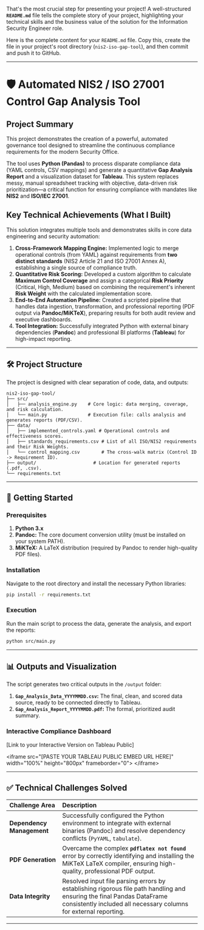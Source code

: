That's the most crucial step for presenting your project\! A well-structured **`README.md`** file tells the complete story of your project, highlighting your technical skills and the business value of the solution for the Information Security Engineer role.

Here is the complete content for your `README.md` file. Copy this, create the file in your project's root directory (`nis2-iso-gap-tool`), and then commit and push it to GitHub.

-----

# 🛡️ Automated NIS2 / ISO 27001 Control Gap Analysis Tool

## Project Summary

This project demonstrates the creation of a powerful, automated governance tool designed to streamline the continuous compliance requirements for the modern Security Office.

The tool uses **Python (Pandas)** to process disparate compliance data (YAML controls, CSV mappings) and generate a quantitative **Gap Analysis Report** and a visualization dataset for **Tableau**. This system replaces messy, manual spreadsheet tracking with objective, data-driven risk prioritization—a critical function for ensuring compliance with mandates like **NIS2** and **ISO/IEC 27001**.

## Key Technical Achievements (What I Built)

This solution integrates multiple tools and demonstrates skills in core data engineering and security automation:

1.  **Cross-Framework Mapping Engine:** Implemented logic to merge operational controls (from YAML) against requirements from **two distinct standards** (NIS2 Article 21 and ISO 27001 Annex A), establishing a single source of compliance truth.
2.  **Quantitative Risk Scoring:** Developed a custom algorithm to calculate **Maximum Control Coverage** and assign a categorical **Risk Priority** (Critical, High, Medium) based on combining the requirement's inherent **Risk Weight** with the calculated implementation score.
3.  **End-to-End Automation Pipeline:** Created a scripted pipeline that handles data ingestion, transformation, and professional reporting (PDF output via **Pandoc/MiKTeX**), preparing results for both audit review and executive dashboards.
4.  **Tool Integration:** Successfully integrated Python with external binary dependencies (**Pandoc**) and professional BI platforms (**Tableau**) for high-impact reporting.

-----

## 🛠️ Project Structure

The project is designed with clear separation of code, data, and outputs:

```
nis2-iso-gap-tool/
├── src/
│   ├── analysis_engine.py    # Core logic: data merging, coverage, and risk calculation.
│   └── main.py               # Execution file: calls analysis and generates reports (PDF/CSV).
├── data/
│   ├── implemented_controls.yaml # Operational controls and effectiveness scores.
│   ├── standards_requirements.csv # List of all ISO/NIS2 requirements and their Risk Weights.
│   └── control_mapping.csv        # The cross-walk matrix (Control ID -> Requirement ID).
├── output/                     # Location for generated reports (.pdf, .csv).
└── requirements.txt
```

-----

## 🚀 Getting Started

### Prerequisites

1.  **Python 3.x**
2.  **Pandoc:** The core document conversion utility (must be installed on your system PATH).
3.  **MiKTeX:** A LaTeX distribution (required by Pandoc to render high-quality PDF files).

### Installation

Navigate to the root directory and install the necessary Python libraries:

```bash
pip install -r requirements.txt
```

### Execution

Run the main script to process the data, generate the analysis, and export the reports:

```bash
python src/main.py
```

-----

## 📊 Outputs and Visualization

The script generates two critical outputs in the `/output` folder:

1.  **`Gap_Analysis_Data_YYYYMMDD.csv`:** The final, clean, and scored data source, ready to be connected directly to Tableau.
2.  **`Gap_Analysis_Report_YYYYMMDD.pdf`:** The formal, prioritized audit summary.

### Interactive Compliance Dashboard

[Link to your Interactive Version on Tableau Public]

\<iframe
src="[PASTE YOUR TABLEAU PUBLIC EMBED URL HERE]"
width="100%"
height="800px"
frameborder="0"\>
\</iframe\>

-----

## ✅ Technical Challenges Solved

| Challenge Area | Description |
| :--- | :--- |
| **Dependency Management** | Successfully configured the Python environment to integrate with external binaries (Pandoc) and resolve dependency conflicts (`PyYAML`, `tabulate`). |
| **PDF Generation** | Overcame the complex **`pdflatex not found`** error by correctly identifying and installing the MiKTeX LaTeX compiler, ensuring high-quality, professional PDF output. |
| **Data Integrity** | Resolved input file parsing errors by establishing rigorous file path handling and ensuring the final Pandas DataFrame consistently included all necessary columns for external reporting. |

-----
